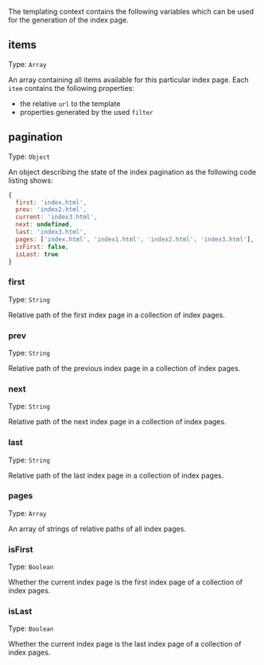 The templating context contains the following variables which can be used for the generation of the index page.

## items
Type: `Array`

An array containing all items available for this particular index page. Each `item` contains the following properties:

* the relative `url` to the template
* properties generated by the used `filter`

## pagination
Type: `Object`

An object describing the state of the index pagination as the following code listing shows:

```js
{
  first: 'index.html',
  prev: 'index2.html',
  current: 'index3.html',
  next: undefined,
  last: 'index3.html',
  pages: ['index.html', 'index1.html', 'index2.html', 'index3.html'],
  isFirst: false,
  isLast: true
}
```

### first
Type: `String`

Relative path of the first index page in a collection of index pages.

### prev
Type: `String`

Relative path of the previous index page in a collection of index pages.

### next
Type: `String`

Relative path of the next index page in a collection of index pages.

### last
Type: `String`

Relative path of the last index page in a collection of index pages.

### pages
Type: `Array`

An array of strings of relative paths of all index pages.

### isFirst
Type: `Boolean`

Whether the current index page is the first index page of a collection of index pages.

### isLast
Type: `Boolean`

Whether the current index page is the last index page of a collection of index pages.
